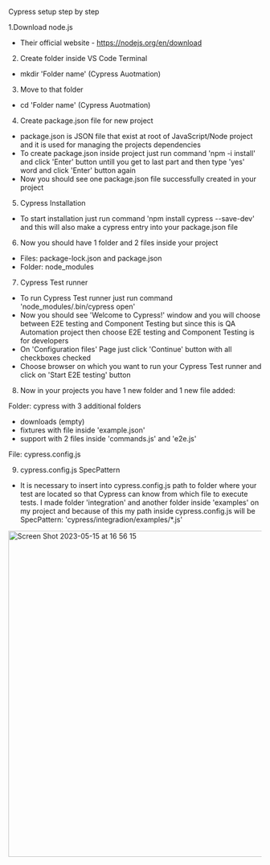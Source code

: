 Cypress setup step by step

1.Download node.js
- Their official website - https://nodejs.org/en/download
2. Create folder inside VS Code Terminal
- mkdir 'Folder name' (Cypress Auotmation)
3. Move to that folder
- cd 'Folder name' (Cypress Auotmation)
4. Create package.json file for new project
- package.json is JSON file that exist at root of JavaScript/Node project and 
it is used for managing the projects dependencies
- To create package.json inside project just run command 'npm -i install' and
click 'Enter' button untill you get to last part and then type 'yes' word and 
click 'Enter' button again
- Now you should see one package.json file successfully created in your project
5. Cypress Installation
- To start installation just run command 'npm install cypress --save-dev' and 
this will also make a cypress entry into your package.json file
6. Now you should have 1 folder and 2 files inside your project
- Files: package-lock.json and package.json
- Folder: node_modules
7. Cypress Test runner
- To run Cypress Test runner just run command 'node_modules/.bin/cypress open'
- Now you should see 'Welcome to Cypress!' window and you will choose between E2E testing and Component Testing but
since this is QA Automation project then choose E2E testing and Component Testing is for developers
- On 'Configuration files' Page just click 'Continue' button with all checkboxes checked 
- Choose browser on which you want to run your Cypress Test runner and click on 'Start E2E testing' button
8. Now in your projects you have 1 new folder and 1 new file added:

Folder: cypress with 3 additional folders
- downloads (empty)
- fixtures with file inside 'example.json'
- support with 2 files inside 'commands.js' and 'e2e.js'

File: cypress.config.js

9. cypress.config.js SpecPattern
- It is necessary to insert into cypress.config.js path to folder where your test are located so that Cypress can know from which file to execute tests. I made folder 'integration' and another folder inside 'examples' on my project and because of this my path inside
cypress.config.js will be SpecPattern: 'cypress/integradion/examples/*.js'
<img width="649" alt="Screen Shot 2023-05-15 at 16 56 15" src="https://github.com/Puza24/Cypress/assets/106740508/1cdc244a-0c8a-4db4-986c-37b5828bf90d">




